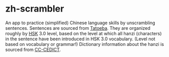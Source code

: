 # zh-scrambler

An app to practice (simplified) Chinese language skills by unscrambling sentences. Sentences are sourced from [Tatoeba](https://tatoeba.org/en/). They are organized roughly by [HSK](https://en.wikipedia.org/wiki/Hanyu_Shuiping_Kaoshi) 3.0 level, based on the level at which all hanzi (characters) in the sentence have been introduced in HSK 3.0 vocabulary. (Level not based on vocabulary or grammar!) Dictionary information about the hanzi is sourced from [CC-CEDICT](https://www.mdbg.net/chinese/dictionary?page=cedict).
